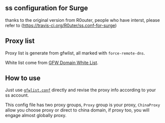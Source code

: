 ## ss configuration for Surge
thanks to the original version from R0outer, people who have interst, please refer to (https://travis-ci.org/R0uter/ss.conf-for-surge)

## Proxy list 

Proxy list is generate from gfwlist, all marked with `force-remote-dns`.

White list come from [GFW Domain White List](https://goo.gl/tBixve).


## How to use

Just use [`gfwlist.conf`](https://R0uter.github.io/ss.conf-for-surge/) directly and revise the proxy info according to your ss account.

This config file has two proxy groups, `Proxy` group is your proxy, `ChinaProxy` allow you choose proxy or direct to china domain, if proxy too, you will engage almost globally proxy.



